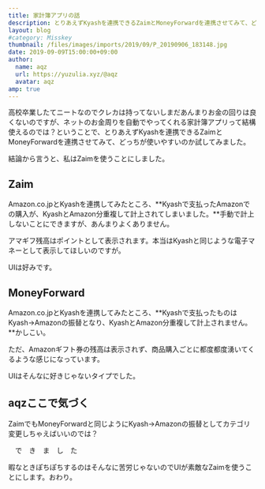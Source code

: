 ```yaml
---
title: 家計簿アプリの話
description: とりあえずKyashを連携できるZaimとMoneyForwardを連携させてみて、どっちが使いやすいのか試してみました。
layout: blog
#category: Misskey
thumbnail: /files/images/imports/2019/09/P_20190906_183148.jpg
date: 2019-09-09T15:00:00+09:00
author:
  name: aqz
  url: https://yuzulia.xyz/@aqz
  avatar: aqz
amp: true
---
```

高校卒業したてニートなのでクレカは持ってないしまだあんまりお金の回りは良くないのですが、ネットのお金周りを自動でやってくれる家計簿アプリって結構使えるのでは？ということで、とりあえずKyashを連携できるZaimとMoneyForwardを連携させてみて、どっちが使いやすいのか試してみました。

結論から言うと、私はZaimを使うことにしました。

## Zaim
Amazon.co.jpとKyashを連携してみたところ、**Kyashで支払ったAmazonでの購入が、KyashとAmazon分重複して計上されてしまいました。**手動で計上しないことにできますが、あんまりよくありません。

アマギフ残高はポイントとして表示されます。本当はKyashと同じような電子マネーとして表示してほしいのですが。

UIは好みです。

## MoneyForward
Amazon.co.jpとKyashを連携してみたところ、**Kyashで支払ったものはKyash→Amazonの振替となり、KyashとAmazon分重複して計上されません。**かしこい。

ただ、Amazonギフト券の残高は表示されず、商品購入ごとに都度都度湧いてくるような感じになっています。

UIはそんなに好きじゃないタイプでした。

## aqzここで気づく
ZaimでもMoneyForwardと同じようにKyash→Amazonの振替としてカテゴリ変更しちゃえばいいのでは？

　で　き　ま　し　た

暇なときぽちぽちするのはそんなに苦労じゃないのでUIが素敵なZaimを使うことにします。おわり。
